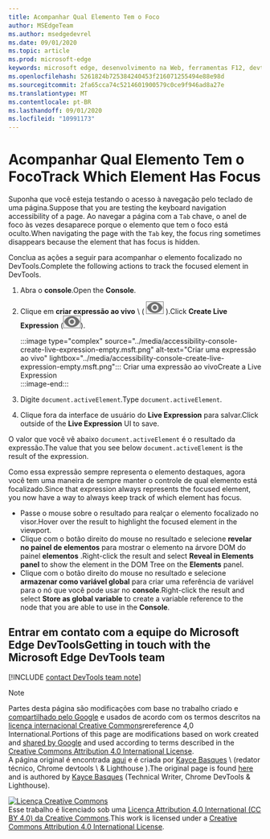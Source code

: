 ```yaml
---
title: Acompanhar Qual Elemento Tem o Foco
author: MSEdgeTeam
ms.author: msedgedevrel
ms.date: 09/01/2020
ms.topic: article
ms.prod: microsoft-edge
keywords: microsoft edge, desenvolvimento na Web, ferramentas F12, devtools
ms.openlocfilehash: 5261824b725384240453f216071255494e88e98d
ms.sourcegitcommit: 2fa65cca74c5214601900579c0ce9f946ad8a27e
ms.translationtype: MT
ms.contentlocale: pt-BR
ms.lasthandoff: 09/01/2020
ms.locfileid: "10991173"
---
```

<!-- Copyright Kayce Basques 

   Licensed under the Apache License, Version 2.0 (the "License");
   you may not use this file except in compliance with the License.
   You may obtain a copy of the License at

       https://www.apache.org/licenses/LICENSE-2.0

   Unless required by applicable law or agreed to in writing, software
   distributed under the License is distributed on an "AS IS" BASIS,
   WITHOUT WARRANTIES OR CONDITIONS OF ANY KIND, either express or implied.
   See the License for the specific language governing permissions and
   limitations under the License.  -->  

# <span data-ttu-id="02952-103">Acompanhar Qual Elemento Tem o Foco</span><span class="sxs-lookup"><span data-stu-id="02952-103">Track Which Element Has Focus</span></span>  

<span data-ttu-id="02952-104">Suponha que você esteja testando o acesso à navegação pelo teclado de uma página.</span><span class="sxs-lookup"><span data-stu-id="02952-104">Suppose that you are testing the keyboard navigation accessibility of a page.</span></span>  <span data-ttu-id="02952-105">Ao navegar a página com a `Tab` chave, o anel de foco às vezes desaparece porque o elemento que tem o foco está oculto.</span><span class="sxs-lookup"><span data-stu-id="02952-105">When navigating the page with the `Tab` key, the focus ring sometimes disappears because the element that has focus is hidden.</span></span>  

<span data-ttu-id="02952-106">Conclua as ações a seguir para acompanhar o elemento focalizado no DevTools.</span><span class="sxs-lookup"><span data-stu-id="02952-106">Complete the following actions to track the focused element in DevTools.</span></span>  

1.  <span data-ttu-id="02952-107">Abra o **console**.</span><span class="sxs-lookup"><span data-stu-id="02952-107">Open the **Console**.</span></span>  
1.  <span data-ttu-id="02952-108">Clique em **criar expressão ao vivo** \ ( ![ criar expressão ao vivo ][ImageCreateIcon] \).</span><span class="sxs-lookup"><span data-stu-id="02952-108">Click **Create Live Expression** \(![Create Live Expression][ImageCreateIcon]\).</span></span>  
    
    :::image type="complex" source="../media/accessibility-console-create-live-expression-empty.msft.png" alt-text="Criar uma expressão ao vivo" lightbox="../media/accessibility-console-create-live-expression-empty.msft.png":::
       <span data-ttu-id="02952-110">Criar uma expressão ao vivo</span><span class="sxs-lookup"><span data-stu-id="02952-110">Create a Live Expression</span></span>  
    :::image-end:::  
    
1.  <span data-ttu-id="02952-111">Digite `document.activeElement`.</span><span class="sxs-lookup"><span data-stu-id="02952-111">Type `document.activeElement`.</span></span>  
1.  <span data-ttu-id="02952-112">Clique fora da interface de usuário do **Live Expression** para salvar.</span><span class="sxs-lookup"><span data-stu-id="02952-112">Click outside of the **Live Expression** UI to save.</span></span>  
    
<span data-ttu-id="02952-113">O valor que você vê abaixo `document.activeElement` é o resultado da expressão.</span><span class="sxs-lookup"><span data-stu-id="02952-113">The value that you see below `document.activeElement` is the result of the expression.</span></span>  

<span data-ttu-id="02952-114">Como essa expressão sempre representa o elemento destaques, agora você tem uma maneira de sempre manter o controle de qual elemento está focalizado.</span><span class="sxs-lookup"><span data-stu-id="02952-114">Since that expression always represents the focused element, you now have a way to always keep track of which element has focus.</span></span>  

*   <span data-ttu-id="02952-115">Passe o mouse sobre o resultado para realçar o elemento focalizado no visor.</span><span class="sxs-lookup"><span data-stu-id="02952-115">Hover over the result to highlight the focused element in the viewport.</span></span>  
*   <span data-ttu-id="02952-116">Clique com o botão direito do mouse no resultado e selecione **revelar no painel de elementos** para mostrar o elemento na árvore DOM do painel **elementos** .</span><span class="sxs-lookup"><span data-stu-id="02952-116">Right-click the result and select **Reveal in Elements panel** to show the element in the DOM Tree on the **Elements** panel.</span></span>  
*   <span data-ttu-id="02952-117">Clique com o botão direito do mouse no resultado e selecione **armazenar como variável global** para criar uma referência de variável para o nó que você pode usar no **console**.</span><span class="sxs-lookup"><span data-stu-id="02952-117">Right-click the result and select **Store as global variable** to create a variable reference to the node that you are able to use in the **Console**.</span></span>  

## <span data-ttu-id="02952-118">Entrar em contato com a equipe do Microsoft Edge DevTools</span><span class="sxs-lookup"><span data-stu-id="02952-118">Getting in touch with the Microsoft Edge DevTools team</span></span>  

[!INCLUDE [contact DevTools team note](../includes/contact-devtools-team-note.md)]  

<!-- image links -->  

[ImageCreateIcon]: ../media/create-live-expression-icon.msft.png  

<!-- links -->  

> [!NOTE]
> <span data-ttu-id="02952-119">Partes desta página são modificações com base no trabalho criado e [compartilhado pelo Google][GoogleSitePolicies] e usados de acordo com os termos descritos na [licença internacional Creative Commons][CCA4IL]rereference 4,0 International.</span><span class="sxs-lookup"><span data-stu-id="02952-119">Portions of this page are modifications based on work created and [shared by Google][GoogleSitePolicies] and used according to terms described in the [Creative Commons Attribution 4.0 International License][CCA4IL].</span></span>  
> <span data-ttu-id="02952-120">A página original é encontrada [aqui](https://developers.google.com/web/tools/chrome-devtools/accessibility/focus) e é criada por [Kayce Basques][KayceBasques] \ (redator técnico, Chrome devtools \ & Lighthouse \).</span><span class="sxs-lookup"><span data-stu-id="02952-120">The original page is found [here](https://developers.google.com/web/tools/chrome-devtools/accessibility/focus) and is authored by [Kayce Basques][KayceBasques] \(Technical Writer, Chrome DevTools \& Lighthouse\).</span></span>  

[![Licença Creative Commons][CCby4Image]][CCA4IL]  
<span data-ttu-id="02952-122">Esse trabalho é licenciado sob uma [Licença Attribution 4.0 International (CC BY 4.0) da Creative Commons][CCA4IL].</span><span class="sxs-lookup"><span data-stu-id="02952-122">This work is licensed under a [Creative Commons Attribution 4.0 International License][CCA4IL].</span></span>  

[CCA4IL]: https://creativecommons.org/licenses/by/4.0  
[CCby4Image]: https://i.creativecommons.org/l/by/4.0/88x31.png  
[GoogleSitePolicies]: https://developers.google.com/terms/site-policies  
[KayceBasques]: https://developers.google.com/web/resources/contributors/kaycebasques  
